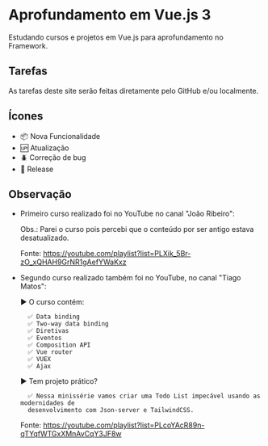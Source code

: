 # Aprofundamento em Vue.js 3

Estudando cursos e projetos em Vue.js para aprofundamento no Framework.

## Tarefas

As tarefas deste site serão feitas diretamente pelo GitHub e/ou localmente.

## Ícones

- :package: Nova Funcionalidade
- :up: Atualização
- :beetle: Correção de bug
- :checkered_flag: Release

## Observação

- Primeiro curso realizado foi no YouTube no canal "João Ribeiro":

  Obs.: Parei o curso pois percebi que o conteúdo por ser antigo estava desatualizado.
    
    Fonte: https://youtube.com/playlist?list=PLXik_5Br-zO_xQHAH9GrNR1gAefYWaKxz

- Segundo curso realizado também foi no YouTube, no canal "Tiago Matos":

  ▶️ O curso contém:
  
        ✅ Data binding
        ✅ Two-way data binding
        ✅ Diretivas
        ✅ Eventos
        ✅ Composition API
        ✅ Vue router
        ✅ VUEX
        ✅ Ajax
      
    ▶️ Tem projeto prático?
    
        ✅ Nessa minissérie vamos criar uma Todo List impecável usando as modernidades de 
        desenvolvimento com Json-server e TailwindCSS.
    
    Fonte: https://youtube.com/playlist?list=PLcoYAcR89n-qTYqfWTGxXMnAvCqY3JF8w
